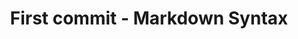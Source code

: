 ---
title: First commit - Markdown Syntax
commentable: flase
Edit: 2021-12-03
mathjax: true
mermaid: true
tags: tag1 tag2 tag3
categories: sample post
description: This is a sample post testing and demonstrating all the markdown syntaxes. In the description you can also use markdowns to do *A* **B** ***C*** and `D` and other stuff like a [link](https://senberhu.github.io).
---